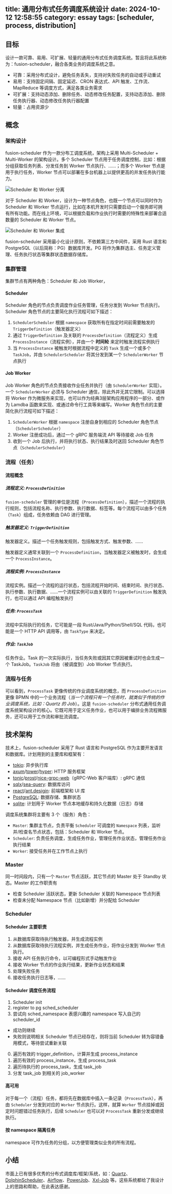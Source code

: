 title: 通用分布式任务调度系统设计
date: 2024-10-12 12:58:55
category: essay
tags: [scheduler, process, distribution]
---

## 目标

设计一款可靠、易用、可扩展、轻量的通用分布式任务调度系统。暂且将此系统称为：fusion-scheduler，融合各类业务的调度系统之意。

- 可靠：采用分布式设计，避免任务丢失，支持对失败任务的自动或手动重试
- 易用：支持固定间隔、固定延迟、CRON 表达式、API 触发、工作流、MapReduce 等调度方式，满足各类业务需求
- 可扩展：支持动态添加、删除任务、动态修改任务配置，支持动态添加、删除任务执行器、动态修改任务执行器配置
- 轻量：占用资源少

## 概念

### 架构设计

fusion-scheduler 作为一款分布工调度系统，架构上采用 Multi-Scheduler + Multi-Worker 的架构设计。多个 Scheduler 节点用于任务调度控制，比如：根据分组获取任务列表、分发任务到 Worker 节点执行、……；而多个 Worker 节点是用于执行任务，Worker 节点可以部署在多台机器上以提供更高的并发任务执行能力。

![Scheduler 和 Worker 分离](/img/fusion-data/scheduler/scheduler-worker.svg)

对于 Scheduler 和 Worker，设计为一种节点角色，也既一个节点可以同时作为 Scheduler 和 Worker 节点运行，比如在本机开发时只需要启动一个服务即可拥有所有功能。而在线上环境，可以根据负载和作业执行时需要的特殊性来部署合适数量的 Scheduler 和 Worker 节点。

![Scheduler 和 Worker 集成](/img/fusion-data/scheduler/scheduler&worker.svg)

fusion-scheduler 采用最小化设计原则，不依赖第三方中间件，采用 Rust 语言和 PostgreSQL（以后简称：PG）数据库开发。PG 将作为集群选主、任务定义管理、任务执行状态等集群状态数据存储库。

### 集群管理

集群节点有两种角色：Scheduler 和 Job Worker，

#### Scheduler

Scheduler 角色的节点负责调度作业任务管理，任务分发到 Worker 节点执行。Scheduler 角色节点的主要简化执行流程可如下描述：

1. `SchedulerScheduler` 根据 `namespace` 获取所有在指定时间前需要触发的 `TriggerDefinition`（触发器定义）
0. 通过 `TriggerDefinition` 及关联的 `ProcessDefinition`（流程定义）生成 `ProcessInstance`（流程实例），并由一个 **时间轮** 来定时触发流程实例执行
0. 当 `ProcessInstance` 被触发时根据流程中定义的 `Task` 生成一个或多个 `TaskJob`，并由 `SchedulerScheduler` 将其分发到某一个 `SchedulerWorker` 节点执行

#### Job Worker

Job Worker 角色的节点负责接收作业任务并执行（由 `SchedulerWorker` 实现）。一个 `SchedulerWorker` 必须与 Scheduler 通信，除此外并无其它限制。可以选择将 Worker 作为微服务来实现，也可以作为经典3层架构应用程序的一部分、或作为 Lamdba 函数来实现、或通过命令行工具等来编写。Worker 角色节点的主要简化执行流程可如下描述：

1. `SchedulerWorker` 根据 `namespace` 注册自身到相应的 Scheduler 角色节点（`SchedulerScheduler`）
0. Worker 注册成功后，通过一个 gRPC 服务端流 API 等待接收 Job 任务
0. 收到一个 Job 后执行，并将执行状态、执行结果及时送回 Scheduler 角色节点（`SchedulerScheduler`）

### 流程（任务）

#### 流程概念

##### 流程定义: `ProcessDefinition`

`fusion-scheduler` 管理的单位是流程（`ProcessDefinition`），描述一个流程的执行规则，包括流程名称、执行参数、执行数据、标签等。每个流程可以由多个任务（`Task`）组成，任务依赖由 DAG 进行管理。

##### 触发器定义: `TriggerDefinition`

触发器定义。描述一个任务触发规则，包括触发方式、触发参数、……

触发器定义通常关联到一个 `ProcessDefinition`，当触发器定义被触发时，会生成一个 `ProcessInstance`。

##### 流程实例: `ProcessInstance`

流程实例。描述一个流程的运行状态，包括流程开始时间、结束时间、执行状态、执行参数、执行数据、……一个流程实例可以由关联的 `TriggerDefinition` 触发执行，也可以通过 API 编程触发执行

##### 任务: `ProcessTask`

流程中实际执行的任务，它可能是一段 Rust/Java/Python/Shell/SQL 代码，也可能是一个 HTTP API 调用等，由 `TaskType` 来决定。

##### 作业: `TaskJob`

任务作业。Task 的一次实际执行，当任务失败或因其它原因被重试时也会生成一个 TaskJob。`TaskJob` 将由（被调度到）Job Worker 节点执行。

### 流程与任务

可以看到，`ProcessTask` 更像传统的作业调度系统的概念，而 `ProcessDefinition` 更像 BPMN 中的一个业务流程（*当一个流程只有一个任务时，就类似于传统的作业调度系统，比如：Quartz 的 Job*）。这是 `fusion-scheduler` 分布式通用任务调度系统架构设计的核心。它既可用于定义任务作业，也可以用于编排业务流程微服务，还可以用于工作流和审批流调度。

## 技术架构

技术上，fusion-scheduler 采用了 Rust 语言和 PostgreSQL 作为主要开发语言和数据库。计划用到的主要库和框架有：

- [tokio](https://crates.io/crates/tokio): 异步执行库
- [axum](https://crates.io/crates/axum)/[tower](https://crates.io/crates/tower)/[hyper](https://crates.io/crates/hyper): HTTP 服务框架
- [tonic](https://crates.io/crates/tonic)/[prost](https://crates.io/crates/prost)/[nice-grpc-web](https://github.com/deeplay-io/nice-grpc/tree/master/packages/nice-grpc-web)（gRPC-Web 客户端库）: gRPC 通信
- [sqlx](https://crates.io/crates/sqlx)/[sea-query](https://crates.io/crates/sea-query): 数据库访问
- [react](https://react.dev/)/[ant.desigin](https://ant-design.antgroup.com/): 前端框架和 UI 库
- [PostgreSQL](https://www.postgresql.org/): 数据存储、集群状态
- [sqlite](https://sqlite.org/): 计划用于 Worker 节点本地缓存和持久化数据（日志）存储

调度系统集群将主要有 3 个（服务）角色：

- `Master`: 集群主节点，负责平衡 `Scheduler` 可调度的 `Namespace` 列表，监听并/检查名节点状态，包括：Scheduler 和 Worker 节点。
- `Scheduler`: 负责任务调度，生成任务作业，管理任务作业状态，管理任务作业执行结果
- `Worker`: 接受任务并在工作节点上执行

### Master

同一时间段内，只有一个 `Master` 节点活跃，其它节点的 Master 处于 Standby 状态。Master 的工作职责有

- 检查 Scheduler 活跃状态，更新 Scheduler 关联的 Namespace 节点列表
- 检查未分配 Namespace 节点（比如新增）并分配给 Scheduler

### Scheduler

#### Scheduler 主要职责

1. 从数据库获取待执行触发器，并生成流程实例
2. 从数据库获取待执行流程实例，并生成任务作业，将作业分发到 Worker 节点执行。
3. 接收 API 任务执行命令，以可编程形式手动触发作业
4. 接收 Worker 节点的作业执行结果，更新作业状态和结果
5. 处理失败任务
6. 接收任务执行日志等，……

#### Scheduler 调度任务流程

1. Scheduler init
0. register to pg sched_scheduler
0. 尝试向 sched_namespace 表感兴趣的 namespace 写入自己的 scheduler_id
  - 成功则继续
  - 失败则说明相关 Scheduler 节点已经存在，则将当前 Scheduler 转为容错备用模式，等待尝试重新关联
0. 遍历有效的 trigger_definition，计算并生成 process_instance
0. 遍历有效的 process_instance，生成 process_task
0. 遍历待执行的 process_task，生成 task_job
0. 分发 task_job 到相关的 job_worker

#### 高可用

对于每一个（流程）任务，都将先在数据库中插入一条记录（`ProcessTask`），再由 `Scheduler` 分发到对应的 `Worker` 节点执行。这样，就算 `Worker` 节点挂掉或因定时问题错过任务执行，后续 `Scheduler` 也可以对 `ProcessTask` 重新分发或继续执行。

#### 按 namespace 隔离任务

namespace 可作为任务的分组，以方便管理类似业务的所有流程。

## 小结

市面上已有很多优秀的分布式调度库/框架/系统，如：[Quartz](https://www.quartz-scheduler.org/)、[DolphinScheduler](https://dolphinscheduler.apache.org/)、[Airflow](https://airflow.apache.org/)、[PowerJob](http://www.powerjob.tech/)、[Xxl-Job](https://www.xuxueli.com/xxl-job/) 等。这些系统都给了我设计上的思路和帮助，在此表达感谢。
